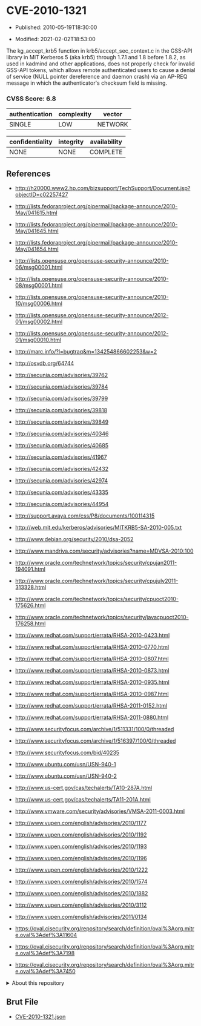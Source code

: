 # CVE-2010-1321

- Published: 2010-05-19T18:30:00

- Modified: 2021-02-02T18:53:00

The kg_accept_krb5 function in krb5/accept_sec_context.c in the GSS-API library in MIT Kerberos 5 (aka krb5) through 1.7.1 and 1.8 before 1.8.2, as used in kadmind and other applications, does not properly check for invalid GSS-API tokens, which allows remote authenticated users to cause a denial of service (NULL pointer dereference and daemon crash) via an AP-REQ message in which the authenticator's checksum field is missing.

### CVSS Score: **6.8**

| authentication | complexity | vector |
| --- | --- | --- |
| SINGLE | LOW | NETWORK |

| confidentiality | integrity | availability |
| --- | --- | --- |
| NONE | NONE | COMPLETE |

## References

* http://h20000.www2.hp.com/bizsupport/TechSupport/Document.jsp?objectID=c02257427

* http://lists.fedoraproject.org/pipermail/package-announce/2010-May/041615.html

* http://lists.fedoraproject.org/pipermail/package-announce/2010-May/041645.html

* http://lists.fedoraproject.org/pipermail/package-announce/2010-May/041654.html

* http://lists.opensuse.org/opensuse-security-announce/2010-06/msg00001.html

* http://lists.opensuse.org/opensuse-security-announce/2010-08/msg00001.html

* http://lists.opensuse.org/opensuse-security-announce/2010-10/msg00006.html

* http://lists.opensuse.org/opensuse-security-announce/2012-01/msg00002.html

* http://lists.opensuse.org/opensuse-security-announce/2012-01/msg00010.html

* http://marc.info/?l=bugtraq&m=134254866602253&w=2

* http://osvdb.org/64744

* http://secunia.com/advisories/39762

* http://secunia.com/advisories/39784

* http://secunia.com/advisories/39799

* http://secunia.com/advisories/39818

* http://secunia.com/advisories/39849

* http://secunia.com/advisories/40346

* http://secunia.com/advisories/40685

* http://secunia.com/advisories/41967

* http://secunia.com/advisories/42432

* http://secunia.com/advisories/42974

* http://secunia.com/advisories/43335

* http://secunia.com/advisories/44954

* http://support.avaya.com/css/P8/documents/100114315

* http://web.mit.edu/kerberos/advisories/MITKRB5-SA-2010-005.txt

* http://www.debian.org/security/2010/dsa-2052

* http://www.mandriva.com/security/advisories?name=MDVSA-2010:100

* http://www.oracle.com/technetwork/topics/security/cpujan2011-194091.html

* http://www.oracle.com/technetwork/topics/security/cpujuly2011-313328.html

* http://www.oracle.com/technetwork/topics/security/cpuoct2010-175626.html

* http://www.oracle.com/technetwork/topics/security/javacpuoct2010-176258.html

* http://www.redhat.com/support/errata/RHSA-2010-0423.html

* http://www.redhat.com/support/errata/RHSA-2010-0770.html

* http://www.redhat.com/support/errata/RHSA-2010-0807.html

* http://www.redhat.com/support/errata/RHSA-2010-0873.html

* http://www.redhat.com/support/errata/RHSA-2010-0935.html

* http://www.redhat.com/support/errata/RHSA-2010-0987.html

* http://www.redhat.com/support/errata/RHSA-2011-0152.html

* http://www.redhat.com/support/errata/RHSA-2011-0880.html

* http://www.securityfocus.com/archive/1/511331/100/0/threaded

* http://www.securityfocus.com/archive/1/516397/100/0/threaded

* http://www.securityfocus.com/bid/40235

* http://www.ubuntu.com/usn/USN-940-1

* http://www.ubuntu.com/usn/USN-940-2

* http://www.us-cert.gov/cas/techalerts/TA10-287A.html

* http://www.us-cert.gov/cas/techalerts/TA11-201A.html

* http://www.vmware.com/security/advisories/VMSA-2011-0003.html

* http://www.vupen.com/english/advisories/2010/1177

* http://www.vupen.com/english/advisories/2010/1192

* http://www.vupen.com/english/advisories/2010/1193

* http://www.vupen.com/english/advisories/2010/1196

* http://www.vupen.com/english/advisories/2010/1222

* http://www.vupen.com/english/advisories/2010/1574

* http://www.vupen.com/english/advisories/2010/1882

* http://www.vupen.com/english/advisories/2010/3112

* http://www.vupen.com/english/advisories/2011/0134

* https://oval.cisecurity.org/repository/search/definition/oval%3Aorg.mitre.oval%3Adef%3A11604

* https://oval.cisecurity.org/repository/search/definition/oval%3Aorg.mitre.oval%3Adef%3A7198

* https://oval.cisecurity.org/repository/search/definition/oval%3Aorg.mitre.oval%3Adef%3A7450

<details>
<summary>About this repository</summary> 

  This repository is part of the project [Live Hack CVE](https://github.com/Live-Hack-CVE). Main website can be found [www.live-hack.org](https://www.live-hack.org) 
  
  Made by [Sn0wAlice](https://github.com/Sn0wAlice) for the people that care about security and need to have a feed of the latest CVEs. Hope you enjoy it, don't forget to star the repo and follow me on [Twitter](https://twitter.com/Sn0wAlice) and [Github](https://github.com/Sn0wAlice). And that is my [personnal website](https://www.alice-snow.me/)

  - [Home Page](https://github.com/Live-Hack-CVE)
  - [Framework](https://github.com/Live-Hack-CVE/cve-framework)
  - [CVE database](https://github.com/Live-Hack-CVE/full_database)
  - [Changelog](https://github.com/Live-Hack-CVE/Changelog)
</details>

## Brut File

* [CVE-2010-1321.json](https://raw.githubusercontent.com/Live-Hack-CVE/full_database/main/cves/2010/CVE-2010-1321.json)

